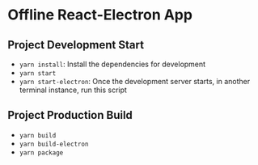 # Offline React-Electron App

## Project Development Start

- `yarn install`: Install the dependencies for development
- `yarn start`
- `yarn start-electron`: Once the development server starts, in another terminal instance, run this script

## Project Production Build
- `yarn build`
- `yarn build-electron`
- `yarn package`
